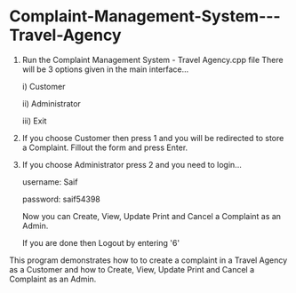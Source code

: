 # Complaint-Management-System---Travel-Agency

1. Run the Complaint Management System - Travel Agency.cpp file
  There will be 3 options given in the main interface...
  
  
    i)   Customer
    
    ii)  Administrator
    
    iii) Exit
    
2. If you choose Customer then press 1 and you will be redirected to store a Complaint. Fillout the form and press Enter.


3. If you choose Administrator press 2 and you need to login...

    username: Saif
    
    password: saif54398
    
    
    Now you can Create, View, Update Print and Cancel a Complaint as an Admin.
    
    If you are done then Logout by entering '6'
    
 
 
 This program demonstrates how to to create a complaint in a Travel Agency as a Customer and how to Create, View, Update Print and Cancel a Complaint as an Admin.
 
